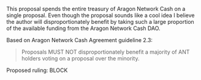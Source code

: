 This proposal spends the entire treasury of Aragon Network Cash on a single proposal. Even though the proposal sounds like a cool idea I believe the author will disproportionately benefit by taking such a large proportion of the available funding from the Aragon Network Cash DAO.

Based on Aragon Network Cash Agreement guideline 2.3:

> Proposals MUST NOT disproportionately benefit a majority of ANT holders voting on a proposal over the minority.

Proposed ruling: BLOCK
